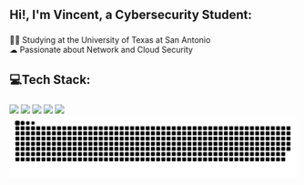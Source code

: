 <h2 align="left">Hi!, I'm Vincent, a Cybersecurity Student:</h2>

###

<p align="left">👨‍🎓 Studying at the University of Texas at San Antonio<br>☁ Passionate about Network and Cloud Security</p>

###

<h2 align="left">💻Tech Stack:</h2>

###
<div align="left">
<img src="https://custom-icon-badges.demolab.com/badge/Windows-0078D6?logo=windows11&logoColor=white" />
<img src="https://img.shields.io/badge/Ubuntu-E95420?logo=ubuntu&logoColor=white" />
<img src="https://img.shields.io/badge/AWS-%23FF9900.svg?logo=amazon-web-services&logoColor=white" />
<img src="https://img.shields.io/badge/Azure-0078D4?logo=microsoft-azure&logoColor=white" />
<img src="https://img.shields.io/badge/Wireshark-%23232F3E.svg?logo=wireshark&logoColor=white" />


  
</div>


<picture>
  <source media="(prefers-color-scheme: dark)" srcset="https://raw.githubusercontent.com/ViLinds/ViLinds/output/github-snake-dark.svg" />
  <source media="(prefers-color-scheme: light)" srcset="https://raw.githubusercontent.com/ViLinds/ViLinds/output/github-snake.svg" />
  <img alt="github-snake" src="https://raw.githubusercontent.com/ViLinds/ViLinds/output/github-snake.svg" />
</picture>
